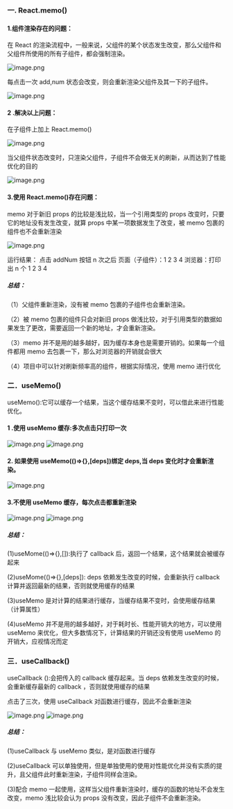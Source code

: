 ### 一. React.memo()

#### 1.组件渲染存在的问题：

在 React 的渲染流程中，一般来说，父组件的某个状态发生改变，那么父组件和父组件所使用的所有子组件，都会强制渲染。

![image.png](https://upload-images.jianshu.io/upload_images/29487578-bc68ce7574399d6b.png?imageMogr2/auto-orient/strip%7CimageView2/2/w/1240)

每点击一次 add,num 状态会改变，则会重新渲染父组件及其一下的子组件。

![image.png](https://upload-images.jianshu.io/upload_images/29487578-d2179303f041065e.png?imageMogr2/auto-orient/strip%7CimageView2/2/w/1240)

#### 2 .解决以上问题：

在子组件上加上 React.memo()

![image.png](https://upload-images.jianshu.io/upload_images/29487578-a1bb5d274c95bc90.png?imageMogr2/auto-orient/strip%7CimageView2/2/w/1240)

当父组件状态改变时，只渲染父组件，子组件不会做无关的刷新，从而达到了性能优化的目的

![image.png](https://upload-images.jianshu.io/upload_images/29487578-e0dc5b71f7f1b84c.png?imageMogr2/auto-orient/strip%7CimageView2/2/w/1240)

#### 3.使用 React.memo()存在问题：

memo 对于新旧 props 的比较是浅比较，当一个引用类型的 props 改变时，只要它的地址没有发生改变，就算 props 中某一项数据发生了改变，被 memo 包裹的组件也不会重新渲染

![image.png](https://upload-images.jianshu.io/upload_images/29487578-b053ed2381314fec.png?imageMogr2/auto-orient/strip%7CimageView2/2/w/1240)

运行结果：
点击 addNum 按钮 n 次之后
页面（子组件）：1 2 3 4
浏览器：打印出 n 个 1 2 3 4

##### 总结：

（1）父组件重新渲染，没有被 memo 包裹的子组件也会重新渲染。

（2）被 memo 包裹的组件只会对新旧 props 做浅比较，对于引用类型的数据如果发生了更改，需要返回一个新的地址，才会重新渲染。

（3）memo 并不是用的越多越好，因为缓存本身也是需要开销的。如果每一个组件都用 memo 去包裹一下，那么对浏览器的开销就会很大

（4）项目中可以针对刷新频率高的组件，根据实际情况，使用 memo 进行优化

### 二．useMemo()

useMemo():它可以缓存一个结果，当这个缓存结果不变时，可以借此来进行性能优化。

#### 1 .使用 useMemo 缓存:多次点击只打印一次

![image.png](https://upload-images.jianshu.io/upload_images/29487578-a231ce118f999581.png?imageMogr2/auto-orient/strip%7CimageView2/2/w/1240)
![image.png](https://upload-images.jianshu.io/upload_images/29487578-1345914e74e70486.png?imageMogr2/auto-orient/strip%7CimageView2/2/w/1240)

#### 2. 如果使用 useMemo(()=>{},[deps])绑定 deps,当 deps 变化时才会重新渲染。

![image.png](https://upload-images.jianshu.io/upload_images/29487578-93979baa9f1bb35f.png?imageMogr2/auto-orient/strip%7CimageView2/2/w/1240)

#### 3.不使用 useMemo 缓存，每次点击都重新渲染

![image.png](https://upload-images.jianshu.io/upload_images/29487578-ddcd3e87c239b71b.png?imageMogr2/auto-orient/strip%7CimageView2/2/w/1240)
![image.png](https://upload-images.jianshu.io/upload_images/29487578-016c81e929294354.png?imageMogr2/auto-orient/strip%7CimageView2/2/w/1240)

##### 总结：

(1)useMome(()=>{},[]):执行了 callback 后，返回一个结果，这个结果就会被缓存起来

(2)useMome(()=>{},[deps]): deps 依赖发生改变的时候，会重新执行 callback 计算并返回最新的结果，否则就使用缓存的结果

(3)useMemo 是对计算的结果进行缓存，当缓存结果不变时，会使用缓存结果（计算属性）

(4)useMemo 并不是用的越多越好，对于耗时长、性能开销大的地方，可以使用 useMemo 来优化，但大多数情况下，计算结果的开销还没有使用 useMemo 的开销大，应视情况而定

### 三．useCallback()

useCallback ():会把传入的 callback 缓存起来。当 deps 依赖发生改变的时候，会重新缓存最新的 callback ，否则就使用缓存的结果

点击了三次，使用 useCallback 对函数进行缓存，因此不会重新渲染

![image.png](https://upload-images.jianshu.io/upload_images/29487578-64370c79744201d3.png?imageMogr2/auto-orient/strip%7CimageView2/2/w/1240)
![image.png](https://upload-images.jianshu.io/upload_images/29487578-618494b01245f75e.png?imageMogr2/auto-orient/strip%7CimageView2/2/w/1240)

##### 总结：

(1)useCallback 与 useMemo 类似，是对函数进行缓存

(2)useCallback 可以单独使用，但是单独使用的使用对性能优化并没有实质的提升，且父组件此时重新渲染，子组件同样会渲染。

(3)配合 memo 一起使用，这样当父组件重新渲染时，缓存的函数的地址不会发生改变，memo 浅比较会认为 props 没有改变，因此子组件不会重新渲染。
